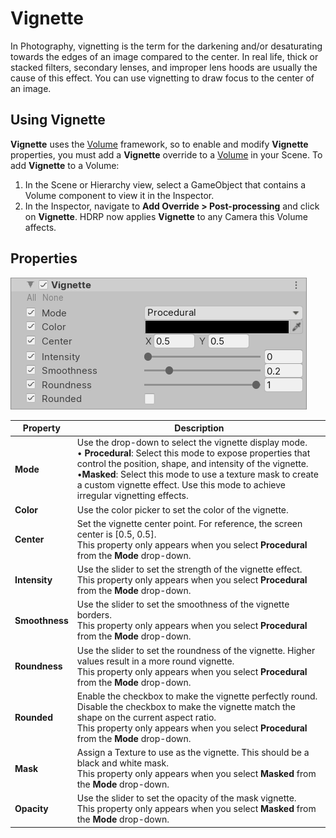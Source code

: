 # Vignette

In Photography, vignetting is the term for the darkening and/or desaturating towards the edges of an image compared to the center. In real life, thick or stacked filters, secondary lenses, and improper lens hoods are usually the cause of this effect. You can use vignetting to draw focus to the center of an image.

## Using Vignette

**Vignette** uses the [Volume](Volumes.html) framework, so to enable and modify **Vignette** properties, you must add a **Vignette** override to a [Volume](Volumes.html) in your Scene. To add **Vignette** to a Volume:

1. In the Scene or Hierarchy view, select a GameObject that contains a Volume component to view it in the Inspector.
2. In the Inspector, navigate to **Add Override > Post-processing** and click on **Vignette**. HDRP now applies **Vignette** to any Camera this Volume affects.

## Properties

![](Images/Post-processingVignette1.png)

| **Property**   | **Description**                                              |
| -------------- | ------------------------------------------------------------ |
| **Mode**       | Use the drop-down to select the vignette display mode.<br />&#8226; **Procedural**: Select this mode to expose properties that control the position, shape, and intensity of the vignette.<br />&#8226;**Masked**: Select this mode to use a texture mask to create a custom vignette effect. Use this mode to achieve irregular vignetting effects. |
| **Color**      | Use the color picker to set the color of the vignette.       |
| **Center**     | Set the vignette center point. For reference, the screen center is [0.5, 0.5].<br />This property only appears when you select **Procedural** from the **Mode** drop-down. |
| **Intensity**  | Use the slider to set the strength of the vignette effect.<br />This property only appears when you select **Procedural** from the **Mode** drop-down. |
| **Smoothness** | Use the slider to set the smoothness of the vignette borders.<br />This property only appears when you select **Procedural** from the **Mode** drop-down. |
| **Roundness**  | Use the slider to set the roundness of the vignette. Higher values result in a more round vignette.<br />This property only appears when you select **Procedural** from the **Mode** drop-down. |
| **Rounded**    | Enable the checkbox to make the vignette perfectly round. Disable the checkbox to make the vignette match the shape on the current aspect ratio.<br />This property only appears when you select **Procedural** from the **Mode** drop-down. |
| **Mask**       | Assign a Texture to use as the vignette. This should be a black and white mask.<br />This property only appears when you select **Masked** from the **Mode** drop-down. |
| **Opacity**    | Use the slider to set the opacity of the mask vignette.<br />This property only appears when you select **Masked** from the **Mode** drop-down. |